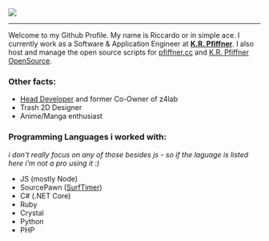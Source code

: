 
<a href="https://xace.ch" target="_blank" align="center">
	<img src="https://cdn.xace.ch/LVzg2iju0aGD2LcXCgOFMnLdL.png"/>
</a>

---
Welcome to my Github Profile. My name is Riccardo or in simple ace. I currently work as a Software & Application Engineer at [__K.R. Pfiffner__](https://www.pfiffner.com). I also host and manage the open source scripts for [pfiffner.cc](https://pfiffner.cc) and [K.R. Pfiffner OpenSource](https://github.com/krpfiffner).

### Other facts:

- [Head Developer](https://github.com/z4lab) and former Co-Owner of z4lab
- Trash 2D Designer
- Anime/Manga enthusiast 

### Programming Languages i worked with:

_i don't really focus on any of those besides js - so if the laguage is listed here i'm not a pro using it :)_

- JS (mostly Node)
- SourcePawn ([SurfTimer](https://github.com/z4lab/z4lab-surftimer))
- C# (.NET Core)
- Ruby
- Crystal
- Python
- PHP
